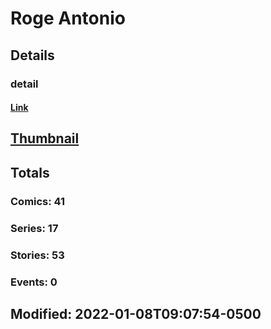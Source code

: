 # Roge  Antonio 
## Details
### detail
#### [Link](http://marvel.com/comics/creators/13619/roge_antonio?utm_campaign=apiRef&utm_source=225578a89fc76f3d20fbffda5d17a88d)
## [Thumbnail](http://i.annihil.us/u/prod/marvel/i/mg/b/40/image_not_available.jpg)
## Totals
### Comics: 41
### Series: 17
### Stories: 53
### Events: 0
## Modified: 2022-01-08T09:07:54-0500